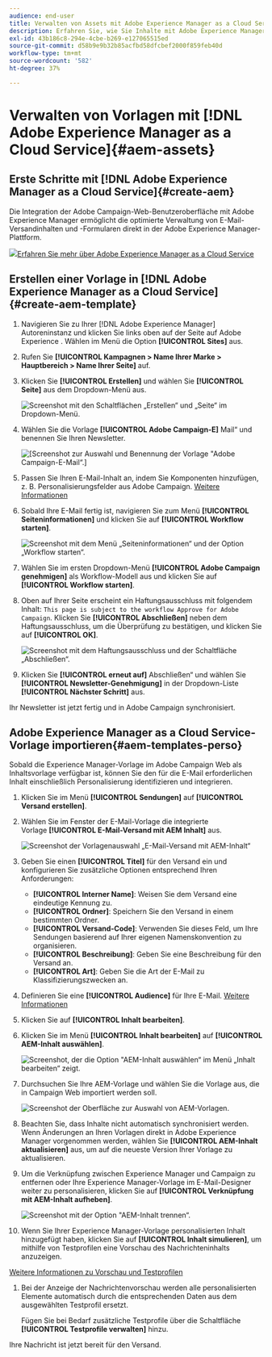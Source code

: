 ```yaml
---
audience: end-user
title: Verwalten von Assets mit Adobe Experience Manager as a Cloud Service
description: Erfahren Sie, wie Sie Inhalte mit Adobe Experience Manager as a Cloud Service verwalten können
exl-id: 43b186c8-294e-4cbe-b269-e127065515ed
source-git-commit: d58b9e9b32b85acfbd58dfcbef2000f859feb40d
workflow-type: tm+mt
source-wordcount: '582'
ht-degree: 37%

---
```


# Verwalten von Vorlagen mit [!DNL Adobe Experience Manager as a Cloud Service]{#aem-assets}

## Erste Schritte mit [!DNL Adobe Experience Manager as a Cloud Service]{#create-aem}

Die Integration der Adobe Campaign-Web-Benutzeroberfläche mit Adobe Experience Manager ermöglicht die optimierte Verwaltung von E-Mail-Versandinhalten und -Formularen direkt in der Adobe Experience Manager-Plattform.

![](assets/do-not-localize/book.png)[Erfahren Sie mehr über Adobe Experience Manager as a Cloud Service](https://experienceleague.adobe.com/docs/experience-manager-cloud-service/content/sites/authoring/getting-started/quick-start.html?lang=de)

## Erstellen einer Vorlage in [!DNL Adobe Experience Manager as a Cloud Service]{#create-aem-template}

1. Navigieren Sie zu Ihrer [!DNL Adobe Experience Manager] Autoreninstanz und klicken Sie links oben auf der Seite auf Adobe Experience . Wählen im Menü die Option **[!UICONTROL Sites]** aus.

1. Rufen Sie **[!UICONTROL Kampagnen > Name Ihrer Marke > Hauptbereich > Name Ihrer Seite]** auf.

1. Klicken Sie **[!UICONTROL Erstellen]** und wählen Sie **[!UICONTROL Seite]** aus dem Dropdown-Menü aus.

   ![Screenshot mit den Schaltflächen „Erstellen“ und „Seite“ im Dropdown-Menü.](assets/aem_1.png)

1. Wählen Sie die Vorlage **[!UICONTROL Adobe Campaign-E]** Mail“ und benennen Sie Ihren Newsletter.

   ![[Screenshot zur Auswahl und Benennung der Vorlage &quot;Adobe Campaign-E-Mail“.]](assets/aem_2.png)

1. Passen Sie Ihren E-Mail-Inhalt an, indem Sie Komponenten hinzufügen, z. B. Personalisierungsfelder aus Adobe Campaign. [Weitere Informationen](https://experienceleague.adobe.com/docs/experience-manager-65/content/sites/authoring/aem-adobe-campaign/campaign.html?lang=de#editing-email-content)

1. Sobald Ihre E-Mail fertig ist, navigieren Sie zum Menü **[!UICONTROL Seiteninformationen]** und klicken Sie auf **[!UICONTROL Workflow starten]**.

   ![Screenshot mit dem Menü „Seiteninformationen“ und der Option „Workflow starten“.](assets/aem_3.png)

1. Wählen Sie im ersten Dropdown-Menü **[!UICONTROL Adobe Campaign genehmigen]** als Workflow-Modell aus und klicken Sie auf **[!UICONTROL Workflow starten]**.

1. Oben auf Ihrer Seite erscheint ein Haftungsausschluss mit folgendem Inhalt: `This page is subject to the workflow Approve for Adobe Campaign`. Klicken Sie **[!UICONTROL Abschließen]** neben dem Haftungsausschluss, um die Überprüfung zu bestätigen, und klicken Sie auf **[!UICONTROL OK]**.

   ![Screenshot mit dem Haftungsausschluss und der Schaltfläche „Abschließen“.](assets/aem_4.png)

1. Klicken Sie **[!UICONTROL erneut auf]** Abschließen“ und wählen Sie **[!UICONTROL Newsletter-Genehmigung]** in der Dropdown-Liste **[!UICONTROL Nächster Schritt]** aus.

Ihr Newsletter ist jetzt fertig und in Adobe Campaign synchronisiert.

## Adobe Experience Manager as a Cloud Service-Vorlage importieren{#aem-templates-perso}

Sobald die Experience Manager-Vorlage im Adobe Campaign Web als Inhaltsvorlage verfügbar ist, können Sie den für die E-Mail erforderlichen Inhalt einschließlich Personalisierung identifizieren und integrieren.

1. Klicken Sie im Menü **[!UICONTROL Sendungen]** auf **[!UICONTROL Versand erstellen]**. 

1. Wählen Sie im Fenster der E-Mail-Vorlage die integrierte Vorlage **[!UICONTROL E-Mail-Versand mit AEM Inhalt]** aus.

   ![Screenshot der Vorlagenauswahl „E-Mail-Versand mit AEM-Inhalt“](assets/aem_5.png)

1. Geben Sie einen **[!UICONTROL Titel]** für den Versand ein und konfigurieren Sie zusätzliche Optionen entsprechend Ihren Anforderungen:

   * **[!UICONTROL Interner Name]**: Weisen Sie dem Versand eine eindeutige Kennung zu.
   * **[!UICONTROL Ordner]**: Speichern Sie den Versand in einem bestimmten Ordner.
   * **[!UICONTROL Versand-Code]**: Verwenden Sie dieses Feld, um Ihre Sendungen basierend auf Ihrer eigenen Namenskonvention zu organisieren.
   * **[!UICONTROL Beschreibung]**: Geben Sie eine Beschreibung für den Versand an.
   * **[!UICONTROL Art]**: Geben Sie die Art der E-Mail zu Klassifizierungszwecken an.

1. Definieren Sie eine **[!UICONTROL Audience]** für Ihre E-Mail. [Weitere Informationen](../email/create-email.md#define-audience)

1. Klicken Sie auf **[!UICONTROL Inhalt bearbeiten]**.

1. Klicken Sie im Menü **[!UICONTROL Inhalt bearbeiten]** auf **[!UICONTROL AEM-Inhalt auswählen]**.

   ![Screenshot, der die Option &quot;AEM-Inhalt auswählen“ im Menü „Inhalt bearbeiten“ zeigt.](assets/aem_6.png)

1. Durchsuchen Sie Ihre AEM-Vorlage und wählen Sie die Vorlage aus, die in Campaign Web importiert werden soll.

   ![Screenshot der Oberfläche zur Auswahl von AEM-Vorlagen.](assets/aem_8.png)

1. Beachten Sie, dass Inhalte nicht automatisch synchronisiert werden. Wenn Änderungen an Ihren Vorlagen direkt in Adobe Experience Manager vorgenommen werden, wählen Sie **[!UICONTROL AEM-Inhalt aktualisieren]** aus, um auf die neueste Version Ihrer Vorlage zu aktualisieren.

1. Um die Verknüpfung zwischen Experience Manager und Campaign zu entfernen oder Ihre Experience Manager-Vorlage im E-Mail-Designer weiter zu personalisieren, klicken Sie auf **[!UICONTROL Verknüpfung mit AEM-Inhalt aufheben]**.

   ![Screenshot mit der Option &quot;AEM-Inhalt trennen“.](assets/aem_9.png)

1. Wenn Sie Ihrer Experience Manager-Vorlage personalisierten Inhalt hinzugefügt haben, klicken Sie auf **[!UICONTROL Inhalt simulieren]**, um mithilfe von Testprofilen eine Vorschau des Nachrichteninhalts anzuzeigen.

[Weitere Informationen zu Vorschau und Testprofilen](../preview-test/preview-content.md)

1. Bei der Anzeige der Nachrichtenvorschau werden alle personalisierten Elemente automatisch durch die entsprechenden Daten aus dem ausgewählten Testprofil ersetzt.

   Fügen Sie bei Bedarf zusätzliche Testprofile über die Schaltfläche **[!UICONTROL Testprofile verwalten]** hinzu.

Ihre Nachricht ist jetzt bereit für den Versand.